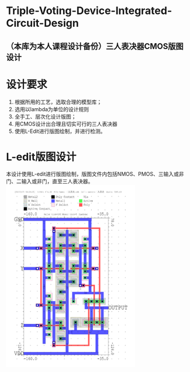 # Triple-Voting-Device-Integrated-Circuit-Design
## （本库为本人课程设计备份）三人表决器CMOS版图设计
# 设计要求

1. 根据所用的工艺，选取合理的模型库；
2. 选用以lambda为单位的设计规则
3. 全手工、层次化设计版图；
4. 用CMOS设计出合理且切实可行的三人表决器
5. 使用L-Edit进行版图绘制，并进行检测。

# L-edit版图设计
本设计使用L-edit进行版图绘制，版图文件内包括NMOS、PMOS、三输入或非门、二输入或非门，直至三人表决器。
<img src="https://github.com/LINliulin/Triple-Voting-Device-Integrated-Circuit-Design/blob/main/%E4%B8%89%E4%BA%BA%E8%A1%A8%E5%86%B3%E5%99%A8L-EDIT%E7%89%88%E5%9B%BE%E9%A2%84%E8%A7%88.png" height="70%" width="70%">
